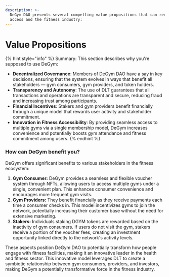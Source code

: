 ```yaml
---
description: >-
  DeGym DAO presents several compelling value propositions that can redefine gym
  access and the fitness industry:
---
```


# Value Propositions

{% hint style="info" %}
Summary:  This section describes why you're supposed to use DeGym:

* **Decentralized Governance**: Members of DeGym DAO have a say in key decisions, ensuring that the system evolves in ways that benefit all stakeholders — gym consumers, gym providers, and token holders.
* **Transparency and Autonomy**: The use of DLT guarantees that all transactions and operations are transparent and secure, reducing fraud and increasing trust among participants.
* **Financial Incentives**: Stakers and gym providers benefit financially through a unique model that rewards user activity and stakeholder commitment.
* **Innovation in Fitness Accessibility**: By providing seamless access to multiple gyms via a single membership model, DeGym increases convenience and potentially boosts gym attendance and fitness commitment among users.
{% endhint %}

### How can DeGym benefit you?

DeGym offers significant benefits to various stakeholders in the fitness ecosystem:

1. **Gym Consumer:** DeGym provides a seamless and flexible voucher system through NFTs, allowing users to access multiple gyms under a single, convenient plan. This enhances consumer convenience and encourages more frequent gym visits.
2. **Gym Providers:** They benefit financially as they receive payments each time a consumer checks in. This model incentivizes gyms to join the network, potentially increasing their customer base without the need for extensive marketing.
3. **Stakers:** Individuals staking DGYM tokens are rewarded based on the inactivity of gym consumers. If users do not visit the gym, stakers receive a portion of the voucher fees, creating an investment opportunity linked directly to the network's activity levels.

These aspects position DeGym DAO to potentially transform how people engage with fitness facilities, making it an innovative leader in the health and fitness sector. This innovative model leverages DLT to create a symbiotic relationship between gym consumers, providers, and investors, making DeGym a potentially transformative force in the fitness industry.
